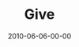 ---
layout: message
category: message
series: "Lavish"
title: "Give"
date: 2010-06-06-00-00
message_id: 623
program-description: "Brian Tome talks about what it looks like to give grace."
program: "http://www.crossroads.net/players/media/hq/06_05-06_10Program.pdf"
program-title: "Give (Program)"
audio-description: "Brian Tome talks about what it looks like to give grace."
audio: "http://s3.amazonaws.com/crossroadsaudiomessages/Lavish05.mp3"
audio-title: "Give"
audio-duration: "28:59"
video-description: "Brian Tome talks about what it looks like to give grace."
video-title: "Give"
video: "https://s3.amazonaws.com/crossroadsvideomessages/Lavish05.mp4"
video-poster: "https://www.crossroads.net/uploadedfiles/Lavish05_Still.jpg"
---